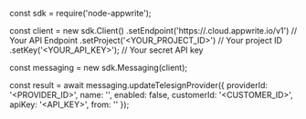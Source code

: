 const sdk = require('node-appwrite');

const client = new sdk.Client()
    .setEndpoint('https://<REGION>.cloud.appwrite.io/v1') // Your API Endpoint
    .setProject('<YOUR_PROJECT_ID>') // Your project ID
    .setKey('<YOUR_API_KEY>'); // Your secret API key

const messaging = new sdk.Messaging(client);

const result = await messaging.updateTelesignProvider({
    providerId: '<PROVIDER_ID>',
    name: '<NAME>',
    enabled: false,
    customerId: '<CUSTOMER_ID>',
    apiKey: '<API_KEY>',
    from: '<FROM>'
});
